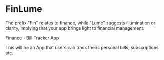 # FinLume

The prefix "Fin" relates to finance, while "Lume" suggests illumination or clarity,
implying that your app brings light to financial management.

Finance - Bill Tracker App

This will be an App that users can track theirs personal bills, subscriptions etc.
